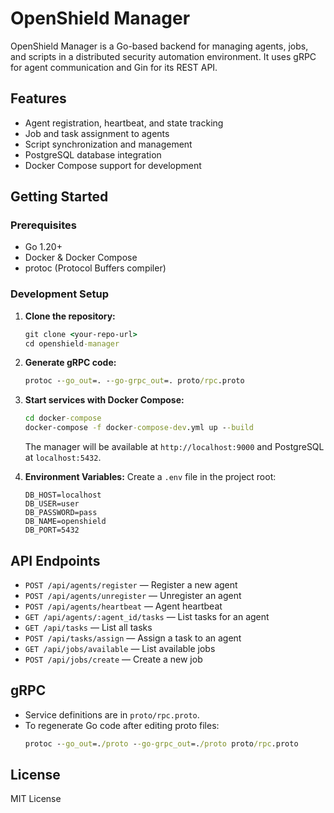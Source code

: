 # OpenShield Manager

OpenShield Manager is a Go-based backend for managing agents, jobs, and scripts in a distributed security automation environment. It uses gRPC for agent communication and Gin for its REST API.

## Features
- Agent registration, heartbeat, and state tracking
- Job and task assignment to agents
- Script synchronization and management
- PostgreSQL database integration
- Docker Compose support for development

## Getting Started

### Prerequisites
- Go 1.20+
- Docker & Docker Compose
- protoc (Protocol Buffers compiler)

### Development Setup

1. **Clone the repository:**
   ```cmd
   git clone <your-repo-url>
   cd openshield-manager
   ```

2. **Generate gRPC code:**
   ```cmd
   protoc --go_out=. --go-grpc_out=. proto/rpc.proto
   ```

3. **Start services with Docker Compose:**
   ```cmd
   cd docker-compose
   docker-compose -f docker-compose-dev.yml up --build
   ```
   The manager will be available at `http://localhost:9000` and PostgreSQL at `localhost:5432`.

4. **Environment Variables:**
   Create a `.env` file in the project root:
   ```env
   DB_HOST=localhost
   DB_USER=user
   DB_PASSWORD=pass
   DB_NAME=openshield
   DB_PORT=5432
   ```

## API Endpoints

- `POST /api/agents/register` — Register a new agent
- `POST /api/agents/unregister` — Unregister an agent
- `POST /api/agents/heartbeat` — Agent heartbeat
- `GET /api/agents/:agent_id/tasks` — List tasks for an agent
- `GET /api/tasks` — List all tasks
- `POST /api/tasks/assign` — Assign a task to an agent
- `GET /api/jobs/available` — List available jobs
- `POST /api/jobs/create` — Create a new job

## gRPC

- Service definitions are in `proto/rpc.proto`.
- To regenerate Go code after editing proto files:
  ```cmd
  protoc --go_out=./proto --go-grpc_out=./proto proto/rpc.proto
  ```

## License

MIT License
